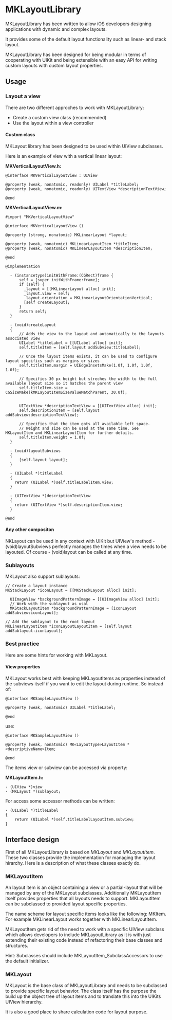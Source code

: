 # MKLayoutLibrary

MKLayoutLibrary has been written to allow iOS developers designing applications with
dynamic and complex layouts.

It provides some of the default layout functionality such as linear- and stack layout.

MKLayoutLibrary has been designed for being modular in terms of cooperating with UIKit and
being extensible with an easy API for writing custom layouts with custom layout properties.

## Usage

### Layout a view

There are two different approches to work with MKLayoutLibrary:

  - Create a custom view class (recommended)
  - Use the layout within a view controller

#### Custom class

MKLayout library has been designed to be used within UIView subclasses.

Here is an example of view with a vertical linear layout:

  __MKVerticalLayoutView.h:__

    @interface MKVerticalLayoutView : UIView

    @property (weak, nonatomic, readonly) UILabel *titleLabel;
    @property (weak, nonatomic, readonly) UITextView *descriptionTextView;

    @end

  __MKVerticalLayoutView.m:__

    #import "MKVerticalLayoutView"

    @interface MKVerticalLayoutView ()

    @property (strong, nonatomic) MKLinearLayout *layout;

    @property (weak, nonatomic) MKLinearLayoutItem *titleItem;
    @property (weak, nonatomic) MKLinearLayoutItem *descriptionItem;

    @end

    @implementation

      - (instancetype)initWithFrame:(CGRect)frame {
          self = [super initWithFrame:frame];
          if (self) {
            _layout = [[MKLinearLayout alloc] init];
            _layout.view = self;
            _layout.orientation = MKLinearLayoutOrientationVertical;
            [self createLayout];
          }
          return self;
      }

      - (void)createLayout
      {
          // Adds the view to the layout and automatically to the layouts associated view
          UILabel *titleLabel = [[UILabel alloc] init];
          self.titleItem = [self.layout addSubview:titleLabel];

          // Once the layout items exists, it can be used to configure layout specifics such as margins or sizes
          self.titleItem.margin = UIEdgeInsetsMake(1.0f, 1.0f, 1.0f, 1.0f);

          // Specifies 30 px height but streches the width to the full available layout size so it matches the parent view
          self.titleItem.size = CGSizeMake(kMKLayoutItemSizeValueMatchParent, 30.0f);


          UITextView *descriptionTextView = [[UITextView alloc] init];
          self.descriptionItem = [self.layout addSubview:descriptionTextView];

          // Specifies that the item gots all available left space.
          // Weight and size can be used at the same time. See MKLayoutItem and MKLinearLayoutItem for further details.
          self.titleItem.weight = 1.0f;
      }

      - (void)layoutSubviews
      {
          [self.layout layout];
      }

      - (UILabel *)titleLabel
      {
        return (UILabel *)self.titleLabelItem.view;
      }

      - (UITextView *)descriptionTextView
      {
        return (UITextView *)self.descriptionItem.view;
      }

    @end

#### Any other compositon

NKLayout can be used in any context with UIKit but UIView's method - (void)layoutSubviews perfectly manages
the times when a view needs to be layouted. Of course - (void)layout can be called at any time.

### Sublayouts

MKLayout also support sublayouts:

    // Create a layout instance
    MKStackLayout *iconLayout = [[MKStackLayout alloc] init];

      UIImageView *backgroundPatternImage = [[UIImageView alloc] init];
      // Work with the sublayout as usal
      MKStackLayoutItem *backgroundPatternImage = [iconLayout addSubview:iconLayout];

    // Add the sublayout to the root layout
    MKLinearLayoutItem *iconLayoutLayoutItem = [self.layout addSublayout:iconLayout];

### Best practice

Here are some hints for working with MKLayout.

#### View properties
MKLayout works best with keeping MKLayoutItems as properties instead of the subviews itself if you want to edit the layout
during runtime. So instead of:

    @interface MKSampleLayoutView ()

    @property (weak, nonatomic) UILabel *titleLabel;

    @end

use:

    @interface MKSampleLayoutView ()

    @property (weak, nonatomic) MK<LayoutType>LayoutItem *<descriptiveName>Item;

    @end

The items view or subview can be accessed via property:

__MKLayoutItem.h:__

    - (UIView *)view
    - (MKLayout *)sublayout;

For access some accessor methods can be written:

    - (UILabel *)titleLabel
    {
        return (UILabel *)self.titleLabelLayoutItem.subview;
    }

## Interface design

First of all MKLayoutLibrary is based on _MKLayout_ and _MKLayoutItem_. These two classes
provide the implementation for managing the layout hirarchy.
Here is a description of what these classes exactly do.

### MKLayoutItem

An layout item is an object containing a view or a partial-layout that will be managed by
any of the MKLayout subclasses. Additionally MKLayoutItem itself provides properties that all layouts needs to support.
MKLayoutItem can be subclassed to provided layout specific properties.

The name scheme for layout specific items looks like the following: MK<LayoutName>Item.
For example MKLinearLayout works together with MKLinearLayoutItem.

MKLayoutItem gets rid of the need to work with a specific UIView subclass which allows
developers to include MKLayoutLibrary as it is with just extending their existing code instead of
refactoring their base classes and structures.

Hint: Subclasses should include MKLayoutItem_SubclassAccessors to use the default initializer.

### MKLayout

MKLayout is the base class of MKLayoutLibrary and needs to be subclassed to provide
specific layout behavior. The class itself has the purpose the build up the object
tree of layout items and to translate this into the UIKits UIView hierarchy.

It is also a good place to share calculation code for layout purpose.
